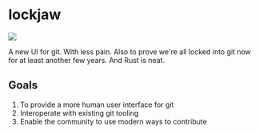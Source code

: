 # lockjaw

![](http://images.fineartamerica.com/images-medium/tetanus-lockjaw-victim-the-contracted-everett.jpg)

A new UI for git. With less pain. Also to prove we're all locked into git now for at least another few years. And Rust is neat.

## Goals

1. To provide a more human user interface for git
2. Interoperate with existing git tooling
3. Enable the community to use modern ways to contribute